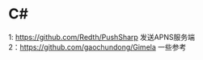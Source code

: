 C#    
==========      
1: https://github.com/Redth/PushSharp     发送APNS服务端       
2：https://github.com/gaochundong/Gimela  一些参考 
